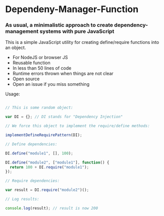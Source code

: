 # Dependeny-Manager-Function

### As usual, a minimalistic approach to create dependency-management systems with pure JavaScript

This is a simple JavaScript utility for creating define/require functions into an object.

* For NodeJS or browser JS
* Reusable function
* In less than 50 lines of code
* Runtime errors thrown when things are not clear
* Open source
* Open an issue if you miss something

Usage:

```javascript

// This is some random object:

var DI = {}; // DI stands for "Dependency Injection"

// We force this object to implement the require/define methods:

implementDefineRequirePattern(DI);

// Define dependencies:

DI.define("module1", [], 100);

DI.define("module2", ["module1"], function() {
  return 100 + DI.require("module1");
});

// Require dependencies:

var result = DI.require("module2")();

// Log results:

console.log(result); // result is now 200

```
